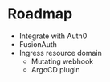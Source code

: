 # Roadmap

* Integrate with Auth0
* FusionAuth
* Ingress resource domain
  * Mutating webhook
  * ArgoCD plugin
